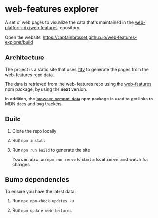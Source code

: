 # web-features explorer

A set of web pages to visualize the data that's maintained in the [web-platform-dx/web-features](https://github.com/web-platform-dx/web-features/) repository.

Open the website: https://captainbrosset.github.io/web-features-explorer/build

## Architecture

The project is a static site that uses [11ty](https://www.11ty.dev/) to generate the pages from the web-features repo data.

The data is retrieved from the web-features repo using the [web-features](https://www.npmjs.com/package/web-features) npm package, by using the **next** version.

In addition, the [browser-compat-data](https://www.npmjs.com/package/browser-compat-data) npm package is used to get links to MDN docs and bug trackers.

## Build

1. Clone the repo locally

1. Run `npm install`

1. Run `npm run build` to generate the site
   
   You can also run `npm run serve` to start a local server and watch for changes

## Bump dependencies

To ensure you have the latest data:

1. Run `npx npm-check-updates -u`

1. Run `npm update web-features`
